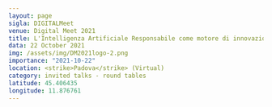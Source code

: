 ```yaml
---
layout: page
sigla: DIGITALMeet 
venue: Digital Meet 2021
title: L'Intelligenza Artificiale Responsabile come motore di innovazione nella società e nell'industria
data: 22 October 2021
img: /assets/img/DM2021logo-2.png
importance: "2021-10-22"
location: <strike>Padova</strike> (Virtual)
category: invited talks - round tables
latitude: 45.406435
longitude: 11.876761
---
```

